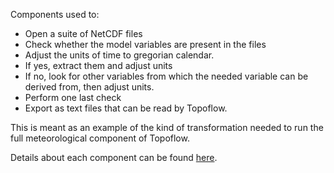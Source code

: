 Components used to:
- Open a suite of NetCDF files
- Check whether the model variables are present in the files
- Adjust the units of time to gregorian calendar.
- If yes, extract them and adjust units
- If no, look for other variables from which the needed variable can be derived from, then adjust units.
- Perform one last check
- Export as text files that can be read by Topoflow.

This is meant as an example of the kind of transformation needed to run the full meteorological component of Topoflow.

Details about each component can be found [here](https://github.com/khider/NetCDFWINGS/blob/master/NetCDF_Wings.ipynb).
